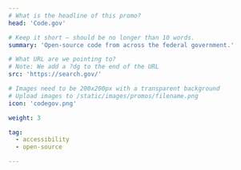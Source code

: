 ```yaml
---
# What is the headline of this promo?
head: 'Code.gov'

# Keep it short — should be no longer than 10 words.
summary: 'Open-source code from across the federal government.'

# What URL are we pointing to?
# Note: We add a ?dg to the end of the URL
src: 'https://search.gov/'

# Images need to be 200x200px with a transparent background
# Upload images to /static/images/promos/filename.png
icon: 'codegov.png'

weight: 3

tag:
  - accessibility
  - open-source

---
```

